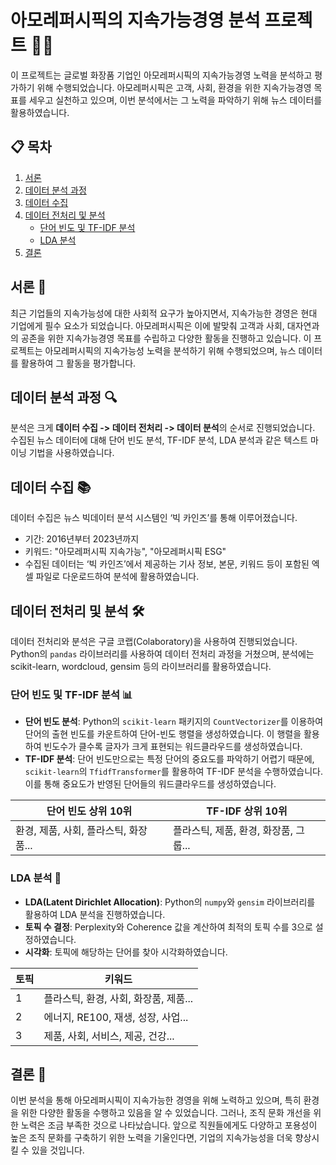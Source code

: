 # 아모레퍼시픽의 지속가능경영 분석 프로젝트 🏢🌿

이 프로젝트는 글로벌 화장품 기업인 아모레퍼시픽의 지속가능경영 노력을 분석하고 평가하기 위해 수행되었습니다. 아모레퍼시픽은 고객, 사회, 환경을 위한 지속가능경영 목표를 세우고 실천하고 있으며, 이번 분석에서는 그 노력을 파악하기 위해 뉴스 데이터를 활용하였습니다.

## 📋 목차
1. [서론](#서론)
2. [데이터 분석 과정](#데이터-분석-과정)
3. [데이터 수집](#데이터-수집)
4. [데이터 전처리 및 분석](#데이터-전처리-및-분석)
    - [단어 빈도 및 TF-IDF 분석](#단어-빈도-및-tf-idf-분석)
    - [LDA 분석](#lda-분석)
5. [결론](#결론)

## 서론 📝
최근 기업들의 지속가능성에 대한 사회적 요구가 높아지면서, 지속가능한 경영은 현대 기업에게 필수 요소가 되었습니다. 아모레퍼시픽은 이에 발맞춰 고객과 사회, 대자연과의 공존을 위한 지속가능경영 목표를 수립하고 다양한 활동을 진행하고 있습니다. 이 프로젝트는 아모레퍼시픽의 지속가능성 노력을 분석하기 위해 수행되었으며, 뉴스 데이터를 활용하여 그 활동을 평가합니다.

## 데이터 분석 과정 🔍
분석은 크게 **데이터 수집 -> 데이터 전처리 -> 데이터 분석**의 순서로 진행되었습니다. 수집된 뉴스 데이터에 대해 단어 빈도 분석, TF-IDF 분석, LDA 분석과 같은 텍스트 마이닝 기법을 사용하였습니다.

## 데이터 수집 📚
데이터 수집은 뉴스 빅데이터 분석 시스템인 ‘빅 카인즈’를 통해 이루어졌습니다. 
- 기간: 2016년부터 2023년까지
- 키워드: "아모레퍼시픽 지속가능", "아모레퍼시픽 ESG"
- 수집된 데이터는 ‘빅 카인즈’에서 제공하는 기사 정보, 본문, 키워드 등이 포함된 엑셀 파일로 다운로드하여 분석에 활용하였습니다.

## 데이터 전처리 및 분석 🛠️
데이터 전처리와 분석은 구글 코랩(Colaboratory)을 사용하여 진행되었습니다. Python의 `pandas` 라이브러리를 사용하여 데이터 전처리 과정을 거쳤으며, 분석에는 scikit-learn, wordcloud, gensim 등의 라이브러리를 활용하였습니다.

### 단어 빈도 및 TF-IDF 분석 📊
- **단어 빈도 분석**: Python의 `scikit-learn` 패키지의 `CountVectorizer`를 이용하여 단어의 출현 빈도를 카운트하여 단어-빈도 행렬을 생성하였습니다. 이 행렬을 활용하여 빈도수가 클수록 글자가 크게 표현되는 워드클라우드를 생성하였습니다.
- **TF-IDF 분석**: 단어 빈도만으로는 특정 단어의 중요도를 파악하기 어렵기 때문에, `scikit-learn`의 `TfidfTransformer`를 활용하여 TF-IDF 분석을 수행하였습니다. 이를 통해 중요도가 반영된 단어들의 워드클라우드를 생성하였습니다.

| 단어 빈도 상위 10위 | TF-IDF 상위 10위 |
|--------------------|------------------|
| 환경, 제품, 사회, 플라스틱, 화장품... | 플라스틱, 제품, 환경, 화장품, 그룹... |

### LDA 분석 🧩
- **LDA(Latent Dirichlet Allocation)**: Python의 `numpy`와 `gensim` 라이브러리를 활용하여 LDA 분석을 진행하였습니다. 
- **토픽 수 결정**: Perplexity와 Coherence 값을 계산하여 최적의 토픽 수를 3으로 설정하였습니다.
- **시각화**: 토픽에 해당하는 단어를 찾아 시각화하였습니다.

| 토픽 | 키워드 |
|------|--------|
| 1    | 플라스틱, 환경, 사회, 화장품, 제품... |
| 2    | 에너지, RE100, 재생, 성장, 사업... |
| 3    | 제품, 사회, 서비스, 제공, 건강... |

## 결론 🤔
이번 분석을 통해 아모레퍼시픽이 지속가능한 경영을 위해 노력하고 있으며, 특히 환경을 위한 다양한 활동을 수행하고 있음을 알 수 있었습니다. 그러나, 조직 문화 개선을 위한 노력은 조금 부족한 것으로 나타났습니다. 앞으로 직원들에게도 다양하고 포용성이 높은 조직 문화를 구축하기 위한 노력을 기울인다면, 기업의 지속가능성을 더욱 향상시킬 수 있을 것입니다.
